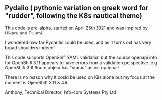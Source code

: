 ## Pydalio ( pythonic variation on greek word for "rudder", following the K8s nautical theme)

This code is pre-alpha, started on April 25th 2021 and was inspired by Hikaru and Pulumi.

I wondered how far Pydantic could be used, and as it turns out has very broad shoulders indeed!

This code supports OpenShift YAML validation but the source openapi info for OpenShift 3.11 appears to have errors from a validation perspective. e.g OpenShift 3.11 Route object has "status" as not optional!

There is no reason why it could be used on K8s alone but my focus at the moment is OpenShift 3.11 & 4.6.

Anthony, 
Technical Director,
Info-com Systems Pty Ltd